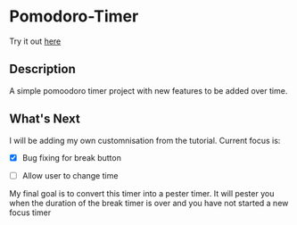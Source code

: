 # Pomodoro-Timer
Try it out [here](https://minnowfish.github.io/Pomodoro-Timer/)

## Description
A simple pomoodoro timer project with new features to be added over time.

## What's Next
I will be adding my own customnisation from the tutorial. 
Current focus is:
- [x] Bug fixing for break button
- [ ] Allow user to change time


My final goal is to convert this timer into a pester timer. It will pester you when the duration of the break timer is over and you have not started a new focus timer 
